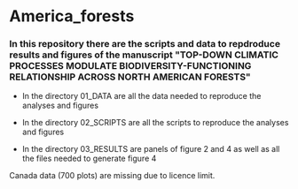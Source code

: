 # America_forests
### In this repository there are the scripts and data to repdroduce results and figures of the manuscript "TOP-DOWN CLIMATIC PROCESSES MODULATE BIODIVERSITY-FUNCTIONING RELATIONSHIP ACROSS NORTH AMERICAN FORESTS"

- In the directory 01_DATA are all the data needed to reproduce the analyses and figures

- In the directory 02_SCRIPTS are all the scripts to reproduce the analyses and figures

- In the directory 03_RESULTS are panels of figure 2 and 4 as well as all the files needed to generate figure 4

Canada data (700 plots) are missing due to licence limit. 
